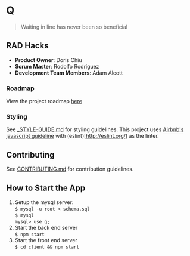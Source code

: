 # Q

> Waiting in line has never been so beneficial

## RAD Hacks

  - __Product Owner__: Doris Chiu
  - __Scrum Master__: Rodolfo Rodriguez
  - __Development Team Members__: Adam Alcott

### Roadmap

View the project roadmap [here](LINK_TO_PROJECT_ISSUES)

### Styling

See [_STYLE-GUIDE.md](_STYLE-GUIDE.md) for styling guidelines. This project uses [Airbnb's javascript guideline](https://github.com/airbnb/javascript) with (eslint)[http://eslint.org/] as the linter. 

## Contributing

See [CONTRIBUTING.md](_CONTRIBUTING.md) for contribution guidelines.

## How to Start the App
1. Setup the mysql server:  
  `$ mysql -u root < schema.sql`  
  `$ mysql`  
  `mysql> use q;`  
2. Start the back end server  
   `$ npm start`  
3. Start the front end server  
   `$ cd client && npm start`  
